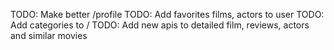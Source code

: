 TODO: Make better /profile
TODO: Add favorites films, actors to user
TODO: Add categories to /
TODO: Add new apis to detailed film, reviews, actors and similar movies